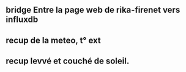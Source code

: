 ## bridge Entre la page web de rika-firenet vers influxdb
## recup de la meteo, t° ext
## recup levvé et couché de soleil.
